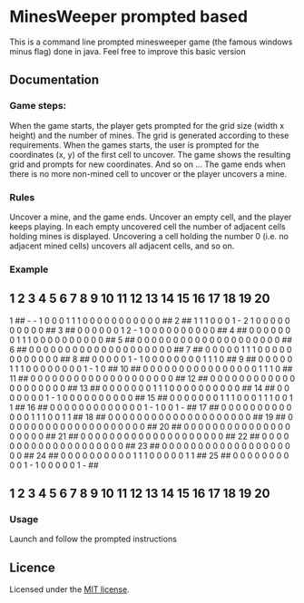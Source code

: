 # MinesWeeper prompted based

This is a command line prompted minesweeper game (the famous windows minus flag) done in java.
Feel free to improve this basic version

## Documentation

### Game steps:

When the game starts, the player gets prompted for the grid size (width x height) and the number of mines.
The grid is generated according to these requirements.
When the games starts, the user is prompted for the coordinates (x, y) of the first cell to uncover.
The game shows the resulting grid and prompts for new coordinates.
And so on ...
The game ends when there is no more non-mined cell to uncover or the player uncovers a mine.

### Rules

Uncover a mine, and the game ends.
Uncover an empty cell, and the player keeps playing.
In each empty uncovered cell the number of adjacent cells holding mines is displayed.
Uncovering a cell holding the number 0 (i.e. no adjacent mined cells) uncovers all adjacent cells, and so on.

### Example

   ##  1  2  3  4  5  6  7  8  9 10 11 12 13 14 15 16 17 18 19 20 ##
1  ##  -  -  1  0  0  0  1  1  1  0  0  0  0  0  0  0  0  0  0  0 ##
2  ##  1  1  1  0  0  0  1  -  2  1  0  0  0  0  0  0  0  0  0  0 ##
3  ##  0  0  0  0  0  0  1  2  -  1  0  0  0  0  0  0  0  0  0  0 ##
4  ##  0  0  0  0  0  0  0  1  1  1  0  0  0  0  0  0  0  0  0  0 ##
5  ##  0  0  0  0  0  0  0  0  0  0  0  0  0  0  0  0  0  0  0  0 ##
6  ##  0  0  0  0  0  0  0  0  0  0  0  0  0  0  0  0  0  0  0  0 ##
7  ##  0  0  0  0  0  1  1  1  0  0  0  0  0  0  0  0  0  0  0  0 ##
8  ##  0  0  0  0  0  1  -  1  0  0  0  0  0  0  0  0  1  1  1  0 ##
9  ##  0  0  0  0  0  1  1  1  0  0  0  0  0  0  0  0  1  -  1  0 ##
10 ##  0  0  0  0  0  0  0  0  0  0  0  0  0  0  0  0  1  1  1  0 ##
11 ##  0  0  0  0  0  0  0  0  0  0  0  0  0  0  0  0  0  0  0  0 ##
12 ##  0  0  0  0  0  0  0  0  0  0  0  0  0  0  0  0  0  0  0  0 ##
13 ##  0  0  0  0  0  0  0  1  1  1  0  0  0  0  0  0  0  0  0  0 ##
14 ##  0  0  0  0  0  0  0  1  -  1  0  0  0  0  0  0  0  0  0  0 ##
15 ##  0  0  0  0  0  0  0  1  1  1  0  0  0  1  1  1  0  0  1  1 ##
16 ##  0  0  0  0  0  0  0  0  0  0  0  0  0  1  -  1  0  0  1  - ##
17 ##  0  0  0  0  0  0  0  0  0  0  0  0  0  1  1  1  0  0  1  1 ##
18 ##  0  0  0  0  0  0  0  0  0  0  0  0  0  0  0  0  0  0  0  0 ##
19 ##  0  0  0  0  0  0  0  0  0  0  0  0  0  0  0  0  0  0  0  0 ##
20 ##  0  0  0  0  0  0  0  0  0  0  0  0  0  0  0  0  0  0  0  0 ##
21 ##  0  0  0  0  0  0  0  0  0  0  0  0  0  0  0  0  0  0  0  0 ##
22 ##  0  0  0  0  0  0  0  0  0  0  0  0  0  0  0  0  0  0  0  0 ##
23 ##  0  0  0  0  0  0  0  0  0  0  0  0  0  0  0  0  0  0  0  0 ##
24 ##  0  0  0  0  0  0  0  0  0  0  1  1  1  0  0  0  0  0  1  1 ##
25 ##  0  0  0  0  0  0  0  0  0  0  1  -  1  0  0  0  0  0  1  - ##
   ##  1  2  3  4  5  6  7  8  9 10 11 12 13 14 15 16 17 18 19 20 ##

### Usage

Launch and follow the prompted instructions

## Licence

Licensed under the [MIT license](http://en.wikipedia.org/wiki/MIT_License).